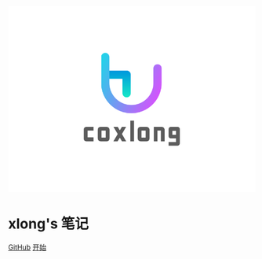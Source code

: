 ![logo](_media/coxlong_cn.png)

# xlong's 笔记

[GitHub](https://github.com/docsifyjs/docsify/)
[开始](#目录)